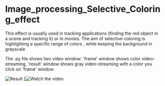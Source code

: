 # Image_processing_Selective_Coloring_effect
This effect is usually used in tracking applications
(finding the red object in a scene and tracking it) or in movies. The aim of selective coloring is highlighting a specific range of colors , while keeping the background in grayscale

The .py file shows two video window: 'frame' window shows color video-streaming, 'result' window shows gray video-streaming with a color you click on 'frame' window


![Result](https://j.gifs.com/p8OALr.gif)
[![Watch the video](https://youtu.be/tIJqNCWD39o)
